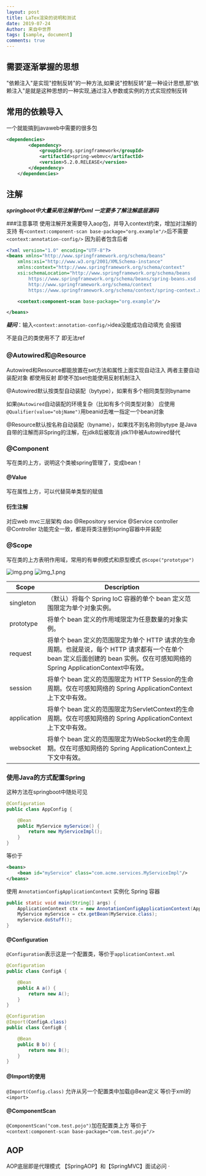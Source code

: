 ```yaml
---
layout: post
title: LaTex渲染的说明和测试
date: 2019-07-24
Author: 来自中世界
tags: [sample, document]
comments: true
---
```

## 需要逐渐掌握的思想

"依赖注入"是实现"控制反转"的一种方法,如果说"控制反转"是一种设计思想,那"依赖注入"是就是这种思想的一种实现,通过注入参数或实例的方式实现控制反转

## 常用的依赖导入

一个就能搞到javaweb中需要的很多包

```xml
<dependencies>
        <dependency>
            <groupId>org.springframework</groupId>
            <artifactId>spring-webmvc</artifactId>
            <version>5.2.0.RELEASE</version>
        </dependency>
    </dependencies>
```

## 注解

***springboot中大量采用注解替代xml 一定要多了解注解底层源码***

###注意事项
使用注解开发需要导入aop包，并导入context约束，增加对注解的支持
有`<context:component-scan base-package="org.example"/>`后不需要`<context:annotation-config/>`
因为前者包含后者

```xml
<?xml version="1.0" encoding="UTF-8"?>
<beans xmlns="http://www.springframework.org/schema/beans"
    xmlns:xsi="http://www.w3.org/2001/XMLSchema-instance"
    xmlns:context="http://www.springframework.org/schema/context"
    xsi:schemaLocation="http://www.springframework.org/schema/beans
        https://www.springframework.org/schema/beans/spring-beans.xsd
        http://www.springframework.org/schema/context
        https://www.springframework.org/schema/context/spring-context.xsd">

    <context:component-scan base-package="org.example"/>

</beans>
```

***疑问***：输入`<context:annotation-config/>`idea没能成功自动填充 会报错

不是自己的类使用不了 即无法ref

### @Autowired和@Resource

Autowired和Resource都能放置在set方法和属性上面实现自动注入
两者主要自动装配对象
都使用反射 即使不加set也能使用反射机制注入

@Autowired默认按类型自动装配（bytype），如果有多个相同类型则byname

如果`@Autowired`自动装配的环境复杂（比如有多个同类型对象）
应使用`@Qualifier(value="objName")`用beanid去唯一指定一个bean对象

@Resource默认按名称自动装配（byname），如果找不到名称则bytype
是Java自带的注解而非Spring的注解，在jdk8后被取消 jdk11中被Autowired替代

### @Component

写在类的上方，说明这个类被spring管理了，变成bean！

#### @Value

写在属性上方，可以代替简单类型的赋值

#### 衍生注解

对应web mvc三层架构
dao @Repository
service @Service
controller @Controller
功能完全一致，都是将类注册到spring容器中并装配

### @Scope

写在类的上方表明作用域，常用的有单例模式和原型模式
`@Scope("prototype")`

![img.png](img.png)
![img_1.png](img_1.png)


| Scope | Description |
| - | - |
| singleton | （默认）将每个 Spring IoC 容器的单个 bean 定义范围限定为单个对象实例。 |
| prototype | 将单个 bean 定义的作用域限定为任意数量的对象实例。 |
| request | 将单个 bean 定义的范围限定为单个 HTTP 请求的生命周期。也就是说，每个 HTTP 请求都有一个在单个 bean 定义后面创建的 bean 实例。仅在可感知网络的 Spring ApplicationContext中有效。 |
| session | 将单个 bean 定义的范围限定为 HTTP Session的生命周期。仅在可感知网络的 Spring ApplicationContext上下文中有效。 |
| application | 将单个 bean 定义的范围限定为ServletContext的生命周期。仅在可感知网络的 Spring ApplicationContext上下文中有效。 |
| websocket | 将单个 bean 定义的范围限定为WebSocket的生命周期。仅在可感知网络的 Spring ApplicationContext上下文中有效。 |

### 使用Java的方式配置Spring

这种方法在springboot中随处可见

```java
@Configuration
public class AppConfig {

    @Bean
    public MyService myService() {
        return new MyServiceImpl();
    }
}
```

等价于

```xml
<beans>
    <bean id="myService" class="com.acme.services.MyServiceImpl"/>
</beans>
```

使用 `AnnotationConfigApplicationContext` 实例化 Spring 容器

```java
public static void main(String[] args) {
    ApplicationContext ctx = new AnnotationConfigApplicationContext(AppConfig.class);
    MyService myService = ctx.getBean(MyService.class);
    myService.doStuff();
}
```

#### @Configuration

`@Configuration`表示这是一个配置类，等价于`applicationContext.xml`

```java
@Configuration
public class ConfigA {

    @Bean
    public A a() {
        return new A();
    }
}

@Configuration
@Import(ConfigA.class)
public class ConfigB {

    @Bean
    public B b() {
        return new B();
    }
}
```

#### @Import的使用

`@Import(Config.class)` 允许从另一个配置类中加载@Bean定义
等价于xml的`<import>`

#### @ComponentScan

`@ComponentScan("com.test.pojo")`加在配置类上方
等价于
`<context:component-scan base-package="com.test.pojo"/>`

## AOP

AOP底层即是代理模式
【SpringAOP】和【SpringMVC】面试必问
·

